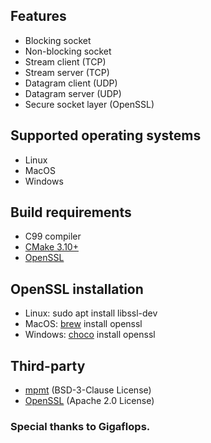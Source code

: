 ## Features
* Blocking socket
* Non-blocking socket
* Stream client (TCP)
* Stream server (TCP)
* Datagram client (UDP)
* Datagram server (UDP)
* Secure socket layer (OpenSSL)

## Supported operating systems
* Linux
* MacOS
* Windows

## Build requirements
* C99 compiler
* [CMake 3.10+](https://cmake.org/)
* [OpenSSL](https://openssl.org/)

## OpenSSL installation
* Linux: sudo apt install libssl-dev
* MacOS: [brew](https://brew.sh/) install openssl
* Windows: [choco](https://chocolatey.org/) install openssl

## Third-party
* [mpmt](https://github.com/cfnptr/mpmt/) (BSD-3-Clause License)
* [OpenSSL](https://github.com/openssl/openssl/) (Apache 2.0 License)

### Special thanks to Gigaflops.
